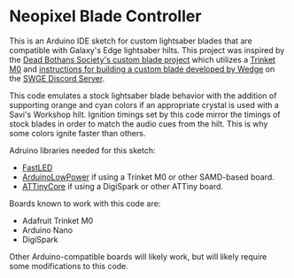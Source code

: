 # Neopixel Blade Controller
This is an Arduino IDE sketch for custom lightsaber blades that are compatible with Galaxy's Edge lightsaber hilts. This project was inspired by the [Dead Bothans Society's custom blade project](https://www.deadbothans.com/2019/08/31/switching-to-m0-trinket-and-custom-connectors/) which utilizes a [Trinket M0](https://www.adafruit.com/product/3500) and [instructions for building a custom blade developed by Wedge](https://1drv.ms/w/s!Asy0Vb60mZ1el7hoTX-i5ShwGGqm4Q?e=9xP2ac) on the [SWGE Discord Server](http://swediscord.com).

This code emulates a stock lightsaber blade behavior with the addition of supporting orange and cyan colors if an appropriate crystal is used with a Savi's Workshop hilt. Ignition timings set by this code mirror the timings of stock blades in order to match the audio cues from the hilt. This is why some colors ignite faster than others.

Adruino libraries needed for this sketch:
* [FastLED](https://github.com/FastLED/FastLED)
* [ArduinoLowPower](https://www.arduino.cc/en/Reference/ArduinoLowPower) if using a Trinket M0 or other SAMD-based board.
* [ATTinyCore](https://github.com/SpenceKonde/ATTinyCore) if using a DigiSpark or other ATTiny board. 

Boards known to work with this code are:
* Adafruit Trinket M0
* Arduino Nano
* DigiSpark

Other Arduino-compatible boards will likely work, but will likely require some modifications to this code.
